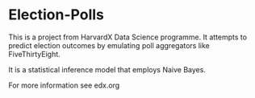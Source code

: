 # Election-Polls

This is a project from HarvardX Data Science programme. It attempts to predict election outcomes by emulating poll aggregators like FiveThirtyEight.

It is a statistical inference model that employs Naive Bayes.

For more information see edx.org
